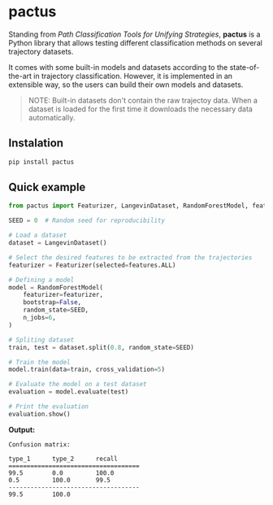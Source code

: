 # pactus

Standing from *Path Classification Tools for Unifying Strategies*, **pactus**
is a Python library that allows testing different classification methods on
several trajectory datasets.

It comes with some built-in models and datasets according to the
state-of-the-art in trajectory classification. However, it is implemented in an
extensible way, so the users can build their own models and datasets.

> NOTE: Built-in datasets don't contain the raw trajectoy data. When a
> dataset is loaded for the first time it downloads the necessary data
> automatically.

## Instalation

```bash
pip install pactus
```

## Quick example

```python
from pactus import Featurizer, LangevinDataset, RandomForestModel, features

SEED = 0  # Random seed for reproducibility

# Load a dataset
dataset = LangevinDataset()

# Select the desired features to be extracted from the trajectories
featurizer = Featurizer(selected=features.ALL)

# Defining a model
model = RandomForestModel(
    featurizer=featurizer,
    bootstrap=False,
    random_state=SEED,
    n_jobs=6,
)

# Spliting dataset
train, test = dataset.split(0.8, random_state=SEED)

# Train the model
model.train(data=train, cross_validation=5)

# Evaluate the model on a test dataset
evaluation = model.evaluate(test)

# Print the evaluation
evaluation.show()
```

**Output:**

```
Confusion matrix:

type_1      type_2      recall
====================================
99.5        0.0         100.0
0.5         100.0       99.5
------------------------------------
99.5        100.0
```
